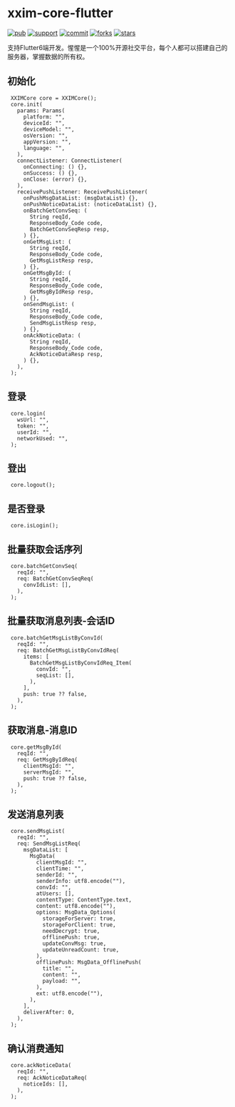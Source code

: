 # xxim-core-flutter

[![pub](https://img.shields.io/pub/v/xxim_core_flutter)](https://pub.dev/packages/xxim_core_flutter)
[![support](https://img.shields.io/badge/platform-android%20ios%20linux%20macos%20web%20windows-347dc0)](https://pub.dev/packages/xxim_core_flutter)
[![commit](https://img.shields.io/github/commit-activity/m/cherish-chat/xxim-core-flutter)](https://github.com/cherish-chat/xxim-core-flutter)
[![forks](https://img.shields.io/github/forks/cherish-chat/xxim-core-flutter)](https://github.com/cherish-chat/xxim-core-flutter)
[![stars](https://img.shields.io/github/stars/cherish-chat/xxim-core-flutter)](https://github.com/cherish-chat/xxim-core-flutter)

支持Flutter6端开发。惺惺是一个100%开源社交平台，每个人都可以搭建自己的服务器，掌握数据的所有权。

## 初始化

     XXIMCore core = XXIMCore();
     core.init(
       params: Params(
         platform: "",
         deviceId: "",
         deviceModel: "",
         osVersion: "",
         appVersion: "",
         language: "",
       ),
       connectListener: ConnectListener(
         onConnecting: () {},
         onSuccess: () {},
         onClose: (error) {},
       ),
       receivePushListener: ReceivePushListener(
         onPushMsgDataList: (msgDataList) {},
         onPushNoticeDataList: (noticeDataList) {},
         onBatchGetConvSeq: (
           String reqId,
           ResponseBody_Code code,
           BatchGetConvSeqResp resp,
         ) {},
         onGetMsgList: (
           String reqId,
           ResponseBody_Code code,
           GetMsgListResp resp,
         ) {},
         onGetMsgById: (
           String reqId,
           ResponseBody_Code code,
           GetMsgByIdResp resp,
         ) {},
         onSendMsgList: (
           String reqId,
           ResponseBody_Code code,
           SendMsgListResp resp,
         ) {},
         onAckNoticeData: (
           String reqId,
           ResponseBody_Code code,
           AckNoticeDataResp resp,
         ) {},
       ),
     );

## 登录

     core.login(
       wsUrl: "",
       token: "",
       userId: "",
       networkUsed: "",
     );

## 登出

     core.logout();

## 是否登录

     core.isLogin();

## 批量获取会话序列

     core.batchGetConvSeq(
       reqId: "",
       req: BatchGetConvSeqReq(
         convIdList: [],
       ),
     );

## 批量获取消息列表-会话ID

     core.batchGetMsgListByConvId(
       reqId: "",
       req: BatchGetMsgListByConvIdReq(
         items: [
           BatchGetMsgListByConvIdReq_Item(
             convId: "",
             seqList: [],
           ),
         ],
         push: true ?? false,
       ),
     );

## 获取消息-消息ID

     core.getMsgById(
       reqId: "",
       req: GetMsgByIdReq(
         clientMsgId: "",
         serverMsgId: "",
         push: true ?? false,
       ),
     );

## 发送消息列表

     core.sendMsgList(
       reqId: "",
       req: SendMsgListReq(
         msgDataList: [
           MsgData(
             clientMsgId: "",
             clientTime: "",
             senderId: "",
             senderInfo: utf8.encode(""),
             convId: "",
             atUsers: [],
             contentType: ContentType.text,
             content: utf8.encode(""),
             options: MsgData_Options(
               storageForServer: true,
               storageForClient: true,
               needDecrypt: true,
               offlinePush: true,
               updateConvMsg: true,
               updateUnreadCount: true,
             ),
             offlinePush: MsgData_OfflinePush(
               title: "",
               content: "",
               payload: "",
             ),
             ext: utf8.encode(""),
           ),
         ],
         deliverAfter: 0,
       ),
     );

## 确认消费通知

     core.ackNoticeData(
       reqId: "",
       req: AckNoticeDataReq(
         noticeIds: [],
       ),
     );
